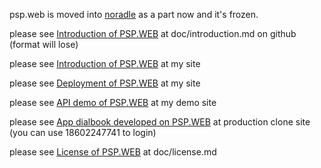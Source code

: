psp.web is moved into [noradle](https://github.com/kaven276/noradle) as a part now and it's frozen. 

please see [Introduction of PSP.WEB](psp.web/blob/master/doc/introduction.md) at doc/introduction.md on github (format will lose)

please see [Introduction of PSP.WEB](http://60.29.143.244:8001/doc/introduction.html) at my site

please see [Deployment of PSP.WEB](http://60.29.143.244:8001/doc/deployment.html) at my site

please see [API demo of PSP.WEB](http://60.29.143.244/demo/index_b.frame) at my demo site

please see [App dialbook developed on PSP.WEB](http://60.29.143.244/tjuc) at production clone site (you can use 18602247741 to login)

please see [License of PSP.WEB](psp.web/blob/master/doc/license.md) at doc/license.md

